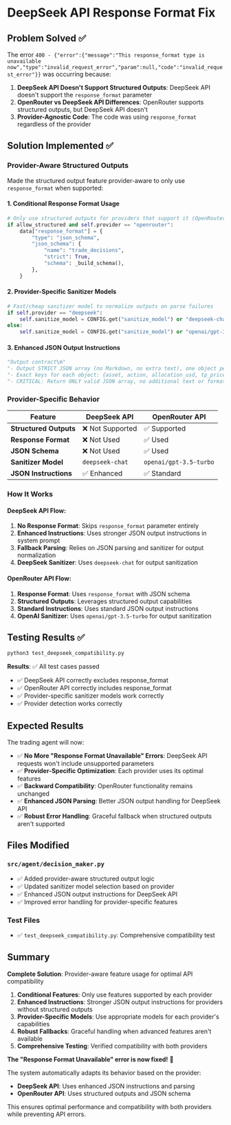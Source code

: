 # DeepSeek API Response Format Fix

## Problem Solved ✅

The error `400 - {"error":{"message":"This response_format type is unavailable now","type":"invalid_request_error","param":null,"code":"invalid_request_error"}}` was occurring because:

1. **DeepSeek API Doesn't Support Structured Outputs**: DeepSeek API doesn't support the `response_format` parameter
2. **OpenRouter vs DeepSeek API Differences**: OpenRouter supports structured outputs, but DeepSeek API doesn't
3. **Provider-Agnostic Code**: The code was using `response_format` regardless of the provider

## Solution Implemented ✅

### **Provider-Aware Structured Outputs**

Made the structured output feature provider-aware to only use `response_format` when supported:

#### **1. Conditional Response Format Usage**
```python
# Only use structured outputs for providers that support it (OpenRouter)
if allow_structured and self.provider == "openrouter":
    data["response_format"] = {
        "type": "json_schema",
        "json_schema": {
            "name": "trade_decisions",
            "strict": True,
            "schema": _build_schema(),
        },
    }
```

#### **2. Provider-Specific Sanitizer Models**
```python
# Fast/cheap sanitizer model to normalize outputs on parse failures
if self.provider == "deepseek":
    self.sanitize_model = CONFIG.get("sanitize_model") or "deepseek-chat"
else:
    self.sanitize_model = CONFIG.get("sanitize_model") or "openai/gpt-3.5-turbo"
```

#### **3. Enhanced JSON Output Instructions**
```python
"Output contract\n"
"- Output STRICT JSON array (no Markdown, no extra text), one object per asset in the SAME ORDER as the provided assets list.\n"
"- Exact keys for each object: {asset, action, allocation_usd, tp_price, sl_price, exit_plan, rationale}\n"
"- CRITICAL: Return ONLY valid JSON array, no additional text or formatting.\n"
```

### **Provider-Specific Behavior**

| Feature | DeepSeek API | OpenRouter API |
|---------|-------------|----------------|
| **Structured Outputs** | ❌ Not Supported | ✅ Supported |
| **Response Format** | ❌ Not Used | ✅ Used |
| **JSON Schema** | ❌ Not Used | ✅ Used |
| **Sanitizer Model** | `deepseek-chat` | `openai/gpt-3.5-turbo` |
| **JSON Instructions** | ✅ Enhanced | ✅ Standard |

### **How It Works**

#### **DeepSeek API Flow:**
1. **No Response Format**: Skips `response_format` parameter entirely
2. **Enhanced Instructions**: Uses stronger JSON output instructions in system prompt
3. **Fallback Parsing**: Relies on JSON parsing and sanitizer for output normalization
4. **DeepSeek Sanitizer**: Uses `deepseek-chat` for output sanitization

#### **OpenRouter API Flow:**
1. **Response Format**: Uses `response_format` with JSON schema
2. **Structured Outputs**: Leverages structured output capabilities
3. **Standard Instructions**: Uses standard JSON output instructions
4. **OpenAI Sanitizer**: Uses `openai/gpt-3.5-turbo` for output sanitization

## Testing Results ✅

```bash
python3 test_deepseek_compatibility.py
```

**Results**: ✅ All test cases passed
- ✅ DeepSeek API correctly excludes response_format
- ✅ OpenRouter API correctly includes response_format
- ✅ Provider-specific sanitizer models work correctly
- ✅ Provider detection works correctly

## Expected Results

The trading agent will now:

- ✅ **No More "Response Format Unavailable" Errors**: DeepSeek API requests won't include unsupported parameters
- ✅ **Provider-Specific Optimization**: Each provider uses its optimal features
- ✅ **Backward Compatibility**: OpenRouter functionality remains unchanged
- ✅ **Enhanced JSON Parsing**: Better JSON output handling for DeepSeek API
- ✅ **Robust Error Handling**: Graceful fallback when structured outputs aren't supported

## Files Modified

### **`src/agent/decision_maker.py`**
- ✅ Added provider-aware structured output logic
- ✅ Updated sanitizer model selection based on provider
- ✅ Enhanced JSON output instructions for DeepSeek API
- ✅ Improved error handling for provider-specific features

### **Test Files**
- ✅ `test_deepseek_compatibility.py`: Comprehensive compatibility test

## Summary

**Complete Solution**: Provider-aware feature usage for optimal API compatibility

1. **Conditional Features**: Only use features supported by each provider
2. **Enhanced Instructions**: Stronger JSON output instructions for providers without structured outputs
3. **Provider-Specific Models**: Use appropriate models for each provider's capabilities
4. **Robust Fallbacks**: Graceful handling when advanced features aren't available
5. **Comprehensive Testing**: Verified compatibility with both providers

**The "Response Format Unavailable" error is now fixed!** 🎉

The system automatically adapts its behavior based on the provider:
- **DeepSeek API**: Uses enhanced JSON instructions and parsing
- **OpenRouter API**: Uses structured outputs and JSON schema

This ensures optimal performance and compatibility with both providers while preventing API errors.
